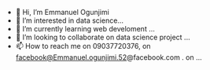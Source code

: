 - 👋 Hi, I’m Emmanuel Ogunjimi
- 👀 I’m interested in data science...
- 🌱 I’m currently learning web develoment ...
- 💞️ I’m looking to collaborate on data science project ...
- 📫 How to reach me on 09037720376, on facebook@Emmanuel.ogunjimi.52@facebook.com . on ...

<!---
KhingsCulture1223/KhingsCulture1223 is a ✨ special ✨ repository because its `README.md` (this file) appears on your GitHub profile.
You can click the Preview link to take a look at your changes.
--->

